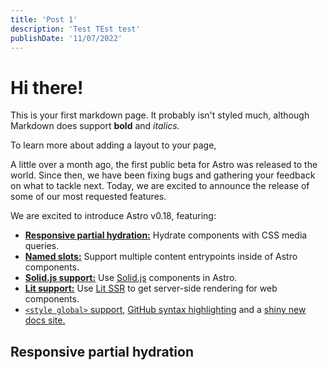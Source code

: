 ```yaml
---
title: 'Post 1'
description: 'Test TEst test'
publishDate: '11/07/2022'
---
```


# Hi there!

This is your first markdown page. It probably isn't styled much, although
Markdown does support **bold** and _italics._

To learn more about adding a layout to your page,

A little over a month ago, the first public beta for Astro was released to the world. Since then, we have been fixing bugs and gathering your feedback on what to tackle next. Today, we are excited to announce the release of some of our most requested features.

We are excited to introduce Astro v0.18, featuring:

- **[Responsive partial hydration:](#responsive-partial-hydration)** Hydrate components with CSS media queries.
- **[Named slots:](#named-slots-in-astro-components)** Support multiple content entrypoints inside of Astro components.
- **[Solid.js support:](#solid-support)** Use [Solid.js](https://www.solidjs.com/) components in Astro.
- **[Lit support:](#solid-support)** Use [Lit SSR](https://lit.dev/) to get server-side rendering for web components.
- [`<style global>` support](https://docs.astro.build/guides/styling#overview), [GitHub syntax highlighting](https://twitter.com/n_moore/status/1417881860051509250) and a [shiny new docs site.](https://docs.astro.build/)

## Responsive partial hydration
